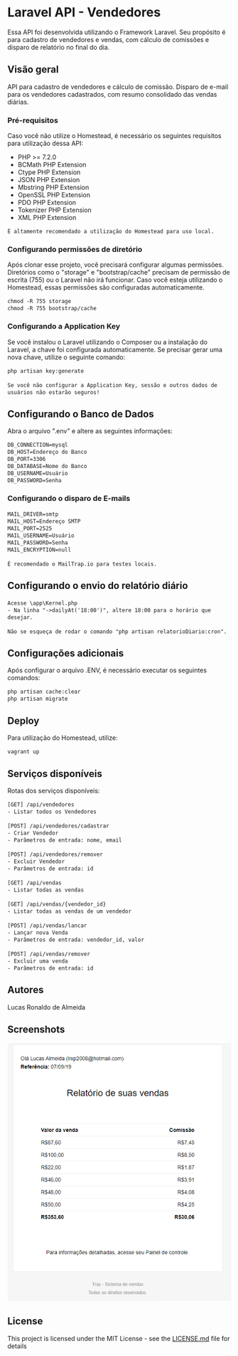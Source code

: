 # Laravel API - Vendedores

Essa API foi desenvolvida utilizando o Framework Laravel. Seu propósito é para cadastro de vendedores e vendas, com cálculo de comissões e disparo de relatório no final do dia.  
  
## Visão geral

API para cadastro de vendedores e cálculo de comissão. Disparo de e-mail para os vendedores cadastrados, com resumo consolidado das vendas diárias.

### Pré-requisitos

Caso você não utilize o Homestead, é necessário os seguintes requisitos para utilização dessa API:

- PHP >= 7.2.0
- BCMath PHP Extension
- Ctype PHP Extension
- JSON PHP Extension
- Mbstring PHP Extension
- OpenSSL PHP Extension
- PDO PHP Extension
- Tokenizer PHP Extension
- XML PHP Extension

```
É altamente recomendado a utilização do Homestead para uso local.
```

### Configurando permissões de diretório

Após clonar esse projeto, você precisará configurar algumas permissões. Diretórios como o "storage" e "bootstrap/cache" precisam de permissão de escrita (755) ou o Laravel não irá funcionar. Caso você esteja utilizando o Homestead, essas permissões são configuradas automaticamente.

```
chmod -R 755 storage
chmod -R 755 bootstrap/cache
```

### Configurando a Application Key

Se você instalou o Laravel utilizando o Composer ou a instalação do Laravel, a chave foi configurada automaticamente. Se precisar gerar uma nova chave, utilize o seguinte comando:

```
php artisan key:generate

Se você não configurar a Application Key, sessão e outros dados de usuários não estarão seguros!
```

## Configurando o Banco de Dados

Abra o arquivo ".env" e altere as seguintes informações:

```
DB_CONNECTION=mysql  
DB_HOST=Endereço do Banco  
DB_PORT=3306  
DB_DATABASE=Nome do Banco  
DB_USERNAME=Usuário  
DB_PASSWORD=Senha  
```

### Configurando o disparo de E-mails

```
MAIL_DRIVER=smtp  
MAIL_HOST=Endereço SMTP  
MAIL_PORT=2525  
MAIL_USERNAME=Usuário  
MAIL_PASSWORD=Senha  
MAIL_ENCRYPTION=null  

É recomendado o MailTrap.io para testes locais.
```

## Configurando o envio do relatório diário  
  
```
Acesse \app\Kernel.php  
- Na linha "->dailyAt('18:00')", altere 18:00 para o horário que desejar.  
  
Não se esqueça de rodar o comando "php artisan relatorioDiario:cron".
```  

## Configurações adicionais

Após configurar o arquivo .ENV, é necessário executar os seguintes comandos:

```
php artisan cache:clear
php artisan migrate
```

## Deploy

Para utilização do Homestead, utilize:

```
vagrant up
```

## Serviços disponíveis  
  
Rotas dos serviços disponíveis:  
  
```
[GET] /api/vendedores  
- Listar todos os Vendedores  
  
[POST] /api/vendedores/cadastrar  
- Criar Vendedor  
- Parâmetros de entrada: nome, email  

[POST] /api/vendedores/remover 
- Excluir Vendedor  
- Parâmetros de entrada: id

[GET] /api/vendas  
- Listar todas as vendas  
  
[GET] /api/vendas/{vendedor_id}  
- Listar todas as vendas de um vendedor 

[POST] /api/vendas/lancar  
- Lançar nova Venda  
- Parâmetros de entrada: vendedor_id, valor

[POST] /api/vendas/remover 
- Excluir uma venda  
- Parâmetros de entrada: id

```

## Autores

Lucas Ronaldo de Almeida  
  
## Screenshots  
  
![Screenshot](relatorio_vendas.png)

## License

This project is licensed under the MIT License - see the [LICENSE.md](LICENSE.md) file for details
